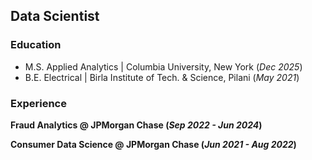 ## Data Scientist

### Education
- M.S. Applied Analytics | Columbia University, New York (_Dec 2025_)
- B.E. Electrical | Birla Institute of Tech. & Science, Pilani (_May 2021_)

### Experience
**Fraud Analytics @ JPMorgan Chase (_Sep 2022 - Jun 2024_)**

**Consumer Data Science @ JPMorgan Chase (_Jun 2021 - Aug 2022_)**

